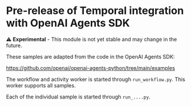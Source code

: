 # Pre-release of Temporal integration with OpenAI Agents SDK

⚠️ **Experimental** - This module is not yet stable and may change in the future.

These samples are adapted from the code in the OpenAI Agents SDK:

https://github.com/openai/openai-agents-python/tree/main/examples

The workflow and activity worker is started through `run_workflow.py`.
This worker supports all samples.

Each of the individual sample is started through `run_....py`.